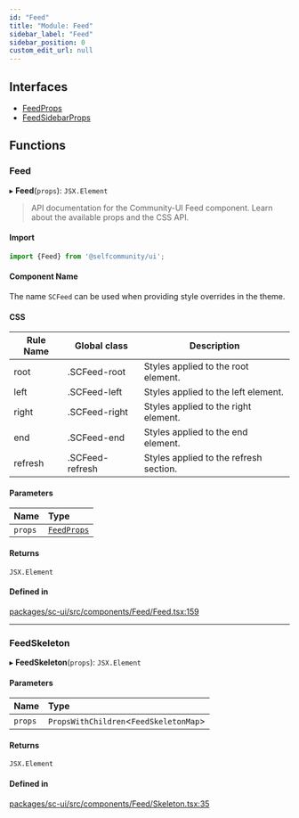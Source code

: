 ```yaml
---
id: "Feed"
title: "Module: Feed"
sidebar_label: "Feed"
sidebar_position: 0
custom_edit_url: null
---
```


## Interfaces

- [FeedProps](../interfaces/Feed.FeedProps)
- [FeedSidebarProps](../interfaces/Feed.FeedSidebarProps)

## Functions

### Feed

▸ **Feed**(`props`): `JSX.Element`

> API documentation for the Community-UI Feed component. Learn about the available props and the CSS API.

#### Import

```jsx
import {Feed} from '@selfcommunity/ui';
```

#### Component Name

The name `SCFeed` can be used when providing style overrides in the theme.

#### CSS

|Rule Name|Global class|Description|
|---|---|---|
|root|.SCFeed-root|Styles applied to the root element.|
|left|.SCFeed-left|Styles applied to the left element.|
|right|.SCFeed-right|Styles applied to the right element.|
|end|.SCFeed-end|Styles applied to the end element.|
|refresh|.SCFeed-refresh|Styles applied to the refresh section.|

#### Parameters

| Name | Type |
| :------ | :------ |
| `props` | [`FeedProps`](../interfaces/Feed.FeedProps) |

#### Returns

`JSX.Element`

#### Defined in

[packages/sc-ui/src/components/Feed/Feed.tsx:159](https://github.com/selfcommunity/community-ui/blob/009afd8/packages/sc-ui/src/components/Feed/Feed.tsx#L159)

___

### FeedSkeleton

▸ **FeedSkeleton**(`props`): `JSX.Element`

#### Parameters

| Name | Type |
| :------ | :------ |
| `props` | `PropsWithChildren`<`FeedSkeletonMap`\> |

#### Returns

`JSX.Element`

#### Defined in

[packages/sc-ui/src/components/Feed/Skeleton.tsx:35](https://github.com/selfcommunity/community-ui/blob/009afd8/packages/sc-ui/src/components/Feed/Skeleton.tsx#L35)
